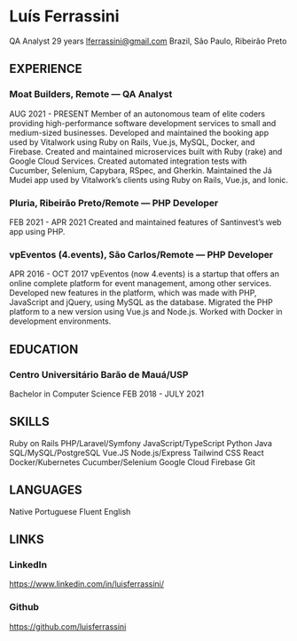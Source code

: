 # Luís Ferrassini
QA Analyst
29 years
lferrassini@gmail.com
Brazil, São Paulo, Ribeirão Preto


## EXPERIENCE
### Moat Builders, Remote — QA Analyst
AUG 2021 - PRESENT
Member of an autonomous team of elite coders providing high-performance software development services to small and medium-sized businesses.
Developed and maintained the booking app used by Vitalwork using Ruby on Rails, Vue.js, MySQL, Docker, and Firebase.
Created and maintained microservices built with Ruby (rake) and Google Cloud Services.
Created automated integration tests with Cucumber, Selenium, Capybara, RSpec, and Gherkin.
Maintained the Já Mudei app used by Vitalwork’s clients using Ruby on Rails, Vue.js, and Ionic.

### Pluria, Ribeirão Preto/Remote — PHP Developer
FEB 2021 - APR 2021
Created and maintained features of Santinvest’s web app using PHP.

### vpEventos (4.events), São Carlos/Remote — PHP Developer
APR 2016 - OCT 2017
vpEventos (now 4.events) is a startup that offers an online complete platform for event management, among other services.
Developed new features in the platform, which was made with PHP, JavaScript and jQuery, using MySQL as the database.
Migrated the PHP platform to a new version using Vue.js and Node.js.
Worked with Docker in development environments.

## EDUCATION

### Centro Universitário Barão de Mauá/USP
Bachelor in Computer Science
FEB 2018 - JULY 2021

## SKILLS

Ruby on Rails
PHP/Laravel/Symfony
JavaScript/TypeScript
Python
Java
SQL/MySQL/PostgreSQL
Vue.JS
Node.js/Express
Tailwind CSS
React
Docker/Kubernetes
Cucumber/Selenium
Google Cloud
Firebase
Git

## LANGUAGES
Native Portuguese
Fluent English

## LINKS
### LinkedIn
https://www.linkedin.com/in/luisferrassini/

### Github
https://github.com/luisferrassini
